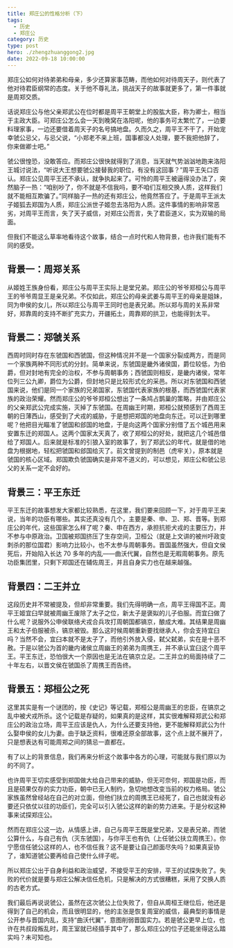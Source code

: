 ```yaml
---
title: 郑庄公的性格分析（下）
tags:
  - 历史
  - 郑庄公
category: 历史
type: post
hero: ./zhengzhuanggong2.jpg
date: 2022-09-18 10:00:00
---
```


郑庄公如何对待弟弟和母亲，多少还算家事范畴，而他如何对待周天子，则代表了他对待君臣纲常的态度。关于他不尊礼法，挑战天子的故事就更多了，第一件事就是周郑交质。

话说郑庄公与他父亲郑武公在位时都是周平王朝堂上的股肱大臣，称为卿士，相当于主政大臣。可郑庄公怎么会一天到晚窝在洛阳呢，他的事务可太繁忙了，一边要料理家事，一边还要借着周天子的名号搞地盘。久而久之，周平王不干了，开始宠幸虢公忌父，与忌父说，“小郑老不来上班，国事都没人处理，要不我把他辞了，你来做卿士吧。”

虢公很惶恐，没敢答应。而郑庄公很快就得到了消息，当天就气势汹汹地跑来洛阳王城讨说法，“听说大王想要虢公接替我的职位，有没有这回事？”周平王矢口否认。郑庄公见周平王还不承认，就争执起来了。可怜的周平王被逼得没办法了，突然脑子一热：“咱别吵了，你不就是不信我吗，要不咱们互相交换人质，这样我们就不能相互欺骗了。”同样脑子一热的还有郑庄公，他竟然答应了。于是周平王派太子姬狐去郑国为人质，郑庄公派世子姬忽去洛阳为人质。这件事情的影响非常恶劣，对周平王而言，失了天子威信，对郑庄公而言，失了君臣道义，实为双输的局面。

但我们不能这么草率地看待这个故事，结合一点时代和人物背景，也许我们能有不同的感受。

## 背景一：周郑关系

从姬姓王族身份看，郑庄公与周平王实际上是堂兄弟。郑庄公的爷爷郑桓公与周平王的爷爷周显王是亲兄弟。不仅如此，郑庄公的母亲武姜与周平王的母亲是姐妹，同为申侯的女儿，所以郑庄公与周平王同时也是表兄弟。所以郑与周的关系非常好，郑靠周的支持不断扩充实力，开疆拓土，周靠郑的拱卫，也能得到太平。

## 背景二：郑虢关系

西周时同时存在东虢国和西虢国，但这种情况并不是一个国家分裂成两方，而是同一个家族两种不同形式的分封。简单来说，东虢国是畿外诸侯国，爵位较低，为伯爵，但对封地有完全的治权，不参与周朝事务；西虢国则相反，是畿内诸侯，常年位列三公九卿，爵位为公爵，但封地只是比较形式化的采邑。所以对东虢国和西虢国来说，他们是同一个家族的兄弟国家，东虢国代表家族的根基，而西虢国代表家族的政治荣耀。然而郑庄公的爷爷郑桓公想出了一条鸠占鹊巢的策略，并由郑庄公的父亲郑武公完成实施，灭掉了东虢国。在周幽王时期，郑桓公就预感到了西周王朝的日薄西山，感受到了犬戎的威胁，于是想把郑国的地盘向东迁。可以迁到哪里呢？他把目光瞄准了虢国和郐国的地盘，于是向这两个国家分别借了五个城邑用来安置东迁的郑国人。这两个国家太天真了，收了郑桓公的好处，就把这几个城邑借给了郑国人。后来就是标准的引狼入室的故事了，到了郑武公的年代，就是借的地盘为根据地，轻松把虢国和郐国给灭了。前文曾提到的制邑（虎牢关），原本就是虢国的核心区域。郑国欺负虢国确实是非常不道义的，可以想见，郑庄公和虢公忌父的关系一定不会好的。

## 背景三：平王东迁

平王东迁的故事想发大家都比较熟悉，在这里，我们要来回顾一下，对于周平王来说，当年的功臣有哪些。其实还真没有几个，主要是秦、申、卫、郑、晋等。到郑庄公的年代，这些国家怎么样了呢？秦、申在西方，承担抗拒犬戎的主要压力，并不参与中原政治。卫国被郑国挤压了生存空间，卫桓公（就是上文讲的被州吁政变刺杀的那位国君）影响力比较小，也不太参与周朝事务。晋国虽然强大，但自文侯死后，开始陷入长达 70 多年的内乱——曲沃代翼，自然也是无暇周朝事务。原先功臣集团里，只剩下郑国还在辅佐周王，并且自身实力也在越来越强。

## 背景四：二王并立

这段历史并不常被提及，但却非常重要。我们先得明确一点，周平王得国不正。周平王姬宜臼早就被周幽王废除了太子之位，新太子是褒姒的儿子伯服。而宜臼做了什么呢？说服外公申侯联络犬戎合兵攻打周朝国都镐京，酿成大难。其结果是周幽王和太子伯服被杀，镐京被毁。那么这时候周朝重新要找继承人，你会支持宜臼吗？当然不会，宜臼本就不是太子了，而他引外放入侵，弑父弑弟，实在是十恶不赦。于是以虢公为首的畿内诸侯立周幽王的弟弟为周携王，并不承认宜臼这个周平王。平王东迁，恐怕很大一个原因也是无法在镐京立足。二王并立的局面持续了二十年左右，以晋文侯在虢国杀了周携王而告终。

## 背景五：郑桓公之死

这里其实是有一个谜团的，按《史记》等记载，郑桓公是周幽王的忠臣，在镐京之乱中被犬戎所杀。这个记载是存疑的，如果真的是这样，其实很难解释郑武公和郑庄公的政治立场，周平王应该是仇人，为什么还要支持他，更不能解释郑武公为什么娶申侯的女儿为妻。由于缺乏资料，很难还原全部故事，这个点上就不展开了，只是想表达有可能周郑之间的猜忌一直都在。

有了以上的背景信息，我们再来分析这个故事中各方的心理，可能就与我们原以为的不同了。

也许周平王切实感受到郑国做大给自己带来的威胁，但无可奈何，郑国是功臣，而且是硕果仅存的实力功臣，朝中已无人制约，急切地想改变当前的权力格局。虢公家族虽然曾经站在自己的对立面，但他们扶立的周携王已经死了，自己也就没有必要还只依仗以往的功臣们，完全可以引入虢公这样的新的势力进来。于是分权这种事来试探郑庄公。

然而在郑庄公这一边，从情感上讲，自己与周平王既是堂兄弟，又是表兄弟，而虢公算什么，与自己有仇（灭东虢国），与你平王也有仇（上任虢公扶立周携王）。你宁愿信任虢公这样的人，也不信任我？这不是要让自己颜面尽失吗？如果真妥协了，谁知道虢公要再给自己使什么绊子呢。

所以郑庄公出于自身利益和政治威望，不接受平王的安排，平王的试探失败了。失败的代价就是要与郑庄公解决信任危机，只是解决的方式很糟糕，采用了交换人质的古老方式。

我们最后再说说虢公，虽然在这次虢公上位失败了，但自从周桓王继位后，他还是得到了自己的机会，而且很明显的，他的主张是恢复周室的威信，最典型的事情是公开参与晋国内乱，支持“曲沃代翼”，意图削弱晋国实力。若是虢公更早上位，也许在共叔段叛乱时，周王室就已经插手其中了，那么郑庄公的位子还能坐得这么踏实吗？未可知也。
